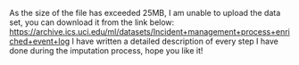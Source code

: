 As the size of the file has exceeded 25MB, I am unable to upload the data set, you can download it from the link below:
https://archive.ics.uci.edu/ml/datasets/Incident+management+process+enriched+event+log
I have written a detailed description of every step I have done during the imputation process, hope you like it!
